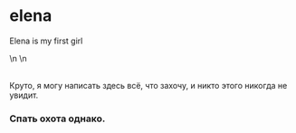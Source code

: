 # elena
Elena is my first girl

\n
\n
<br>
<br>

Круто, я могу написать здесь всё, что захочу, и никто этого никогда не увидит.
### Спать охота однако.

